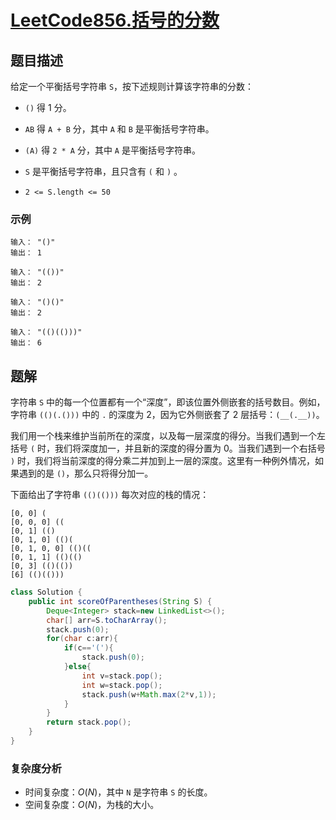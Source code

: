 # [LeetCode856.括号的分数](https://leetcode-cn.com/problems/score-of-parentheses/)
## 题目描述
给定一个平衡括号字符串 `S`，按下述规则计算该字符串的分数：

- `()` 得 1 分。
- `AB` 得 `A + B` 分，其中 `A` 和 `B` 是平衡括号字符串。
- `(A)` 得 `2 * A` 分，其中 `A` 是平衡括号字符串。

- `S` 是平衡括号字符串，且只含有 `(` 和 `)` 。
- `2 <= S.length <= 50`

### 示例
```
输入： "()"
输出： 1
```
```
输入： "(())"
输出： 2
```
```
输入： "()()"
输出： 2
```
```
输入： "(()(()))"
输出： 6
```
## 题解
字符串 `S` 中的每一个位置都有一个“深度”，即该位置外侧嵌套的括号数目。例如，字符串 `(()(.()))` 中的 `.` 的深度为 2，因为它外侧嵌套了 2 层括号：`(__(.__))`。

我们用一个栈来维护当前所在的深度，以及每一层深度的得分。当我们遇到一个左括号 `(` 时，我们将深度加一，并且新的深度的得分置为 0。当我们遇到一个右括号 `)` 时，我们将当前深度的得分乘二并加到上一层的深度。这里有一种例外情况，如果遇到的是 `()`，那么只将得分加一。

下面给出了字符串 `(()(()))` 每次对应的栈的情况：
```
[0, 0] (
[0, 0, 0] ((
[0, 1] (()
[0, 1, 0] (()(
[0, 1, 0, 0] (()((
[0, 1, 1] (()(()
[0, 3] (()(())
[6] (()(()))
```
```java
class Solution {
    public int scoreOfParentheses(String S) {
        Deque<Integer> stack=new LinkedList<>();
        char[] arr=S.toCharArray();
        stack.push(0);
        for(char c:arr){
            if(c=='('){
                stack.push(0);
            }else{
                int v=stack.pop();
                int w=stack.pop();
                stack.push(w+Math.max(2*v,1));
            }
        }
        return stack.pop();
    }
}
```
### 复杂度分析
- 时间复杂度：$O(N)$，其中 `N` 是字符串 `S` 的长度。
- 空间复杂度：$O(N)$，为栈的大小。